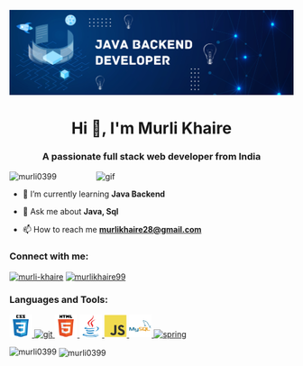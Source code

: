 ![logo](https://github.com/Murli0399/Murli0399/blob/main/Blue%20Illustration%20Technology%20LinkedIn%20Banner%20(1).png)

<h1 align="center">Hi 👋, I'm Murli Khaire</h1>
<h3 align="center">A passionate full stack web developer from India</h3>

<img src="https://cdn.dribbble.com/users/1059583/screenshots/4171367/coding-freak.gif" width="350" align="right" alt="gif">

<p align="left"> <img src="https://komarev.com/ghpvc/?username=murli0399&label=Profile%20views&color=0e75b6&style=flat" alt="murli0399" /> </p>

- 🌱 I’m currently learning **Java Backend**

- 💬 Ask me about **Java, Sql**

- 📫 How to reach me **murlikhaire28@gmail.com**

<h3 align="left">Connect with me:</h3>
<p align="left">
<a href="https://linkedin.com/in/murli-khaire" target="blank"><img align="center" src="https://raw.githubusercontent.com/rahuldkjain/github-profile-readme-generator/master/src/images/icons/Social/linked-in-alt.svg" alt="murli-khaire" height="30" width="40" /></a>
<a href="https://instagram.com/murlikhaire99" target="blank"><img align="center" src="https://raw.githubusercontent.com/rahuldkjain/github-profile-readme-generator/master/src/images/icons/Social/instagram.svg" alt="murlikhaire99" height="30" width="40" /></a>
</p>

<h3 align="left">Languages and Tools:</h3>
<p align="left"> <a href="https://www.w3schools.com/css/" target="_blank" rel="noreferrer"> <img src="https://raw.githubusercontent.com/devicons/devicon/master/icons/css3/css3-original-wordmark.svg" alt="css3" width="40" height="40"/> </a> <a href="https://git-scm.com/" target="_blank" rel="noreferrer"> <img src="https://www.vectorlogo.zone/logos/git-scm/git-scm-icon.svg" alt="git" width="40" height="40"/> </a> <a href="https://www.w3.org/html/" target="_blank" rel="noreferrer"> <img src="https://raw.githubusercontent.com/devicons/devicon/master/icons/html5/html5-original-wordmark.svg" alt="html5" width="40" height="40"/> </a> <a href="https://www.java.com" target="_blank" rel="noreferrer"> <img src="https://raw.githubusercontent.com/devicons/devicon/master/icons/java/java-original.svg" alt="java" width="40" height="40"/> </a> <a href="https://developer.mozilla.org/en-US/docs/Web/JavaScript" target="_blank" rel="noreferrer"> <img src="https://raw.githubusercontent.com/devicons/devicon/master/icons/javascript/javascript-original.svg" alt="javascript" width="40" height="40"/> </a> <a href="https://www.mysql.com/" target="_blank" rel="noreferrer"> <img src="https://raw.githubusercontent.com/devicons/devicon/master/icons/mysql/mysql-original-wordmark.svg" alt="mysql" width="40" height="40"/> </a> <a href="https://spring.io/" target="_blank" rel="noreferrer"> <img src="https://www.vectorlogo.zone/logos/springio/springio-icon.svg" alt="spring" width="40" height="40"/> </a> </p>

<p><img align="left" src="https://github-readme-stats.vercel.app/api/top-langs?username=murli0399&show_icons=true&locale=en&layout=compact" alt="murli0399" /></p>

<p>&nbsp;<img align="center" src="https://github-readme-stats.vercel.app/api?username=murli0399&show_icons=true&locale=en" alt="murli0399" /></p>
